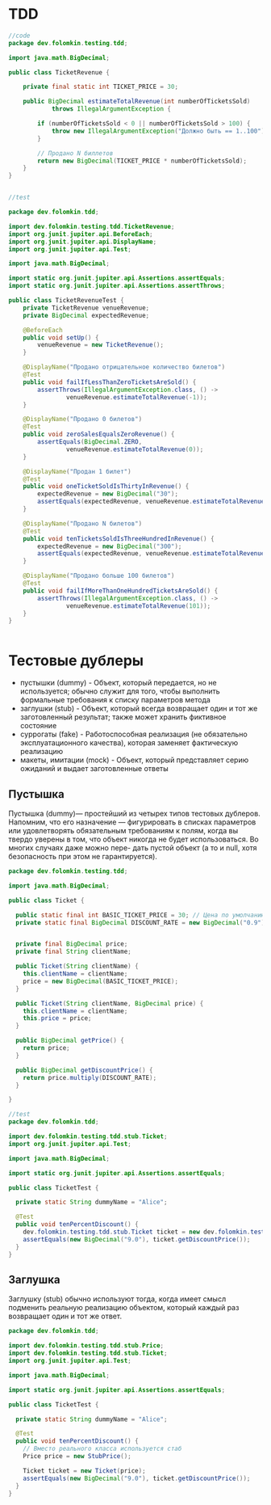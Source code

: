 # TDD

```java
//code
package dev.folomkin.testing.tdd;

import java.math.BigDecimal;

public class TicketRevenue {

    private final static int TICKET_PRICE = 30;

    public BigDecimal estimateTotalRevenue(int numberOfTicketsSold)
            throws IllegalArgumentException {

        if (numberOfTicketsSold < 0 || numberOfTicketsSold > 100) {
            throw new IllegalArgumentException("Должно быть == 1..100");
        }

        // Продано N биллетов
        return new BigDecimal(TICKET_PRICE * numberOfTicketsSold);
    }
}


//test

package dev.folomkin.tdd;

import dev.folomkin.testing.tdd.TicketRevenue;
import org.junit.jupiter.api.BeforeEach;
import org.junit.jupiter.api.DisplayName;
import org.junit.jupiter.api.Test;

import java.math.BigDecimal;

import static org.junit.jupiter.api.Assertions.assertEquals;
import static org.junit.jupiter.api.Assertions.assertThrows;

public class TicketRevenueTest {
    private TicketRevenue venueRevenue;
    private BigDecimal expectedRevenue;

    @BeforeEach
    public void setUp() {
        venueRevenue = new TicketRevenue();
    }

    @DisplayName("Продано отрицательное количество билетов")
    @Test
    public void failIfLessThanZeroTicketsAreSold() {
        assertThrows(IllegalArgumentException.class, () ->
                venueRevenue.estimateTotalRevenue(-1));
    }

    @DisplayName("Продано 0 билетов")
    @Test
    public void zeroSalesEqualsZeroRevenue() {
        assertEquals(BigDecimal.ZERO,
                venueRevenue.estimateTotalRevenue(0));
    }

    @DisplayName("Продан 1 билет")
    @Test
    public void oneTicketSoldIsThirtyInRevenue() {
        expectedRevenue = new BigDecimal("30");
        assertEquals(expectedRevenue, venueRevenue.estimateTotalRevenue(1));
    }

    @DisplayName("Продано N билетов")
    @Test
    public void tenTicketsSoldIsThreeHundredInRevenue() {
        expectedRevenue = new BigDecimal("300");
        assertEquals(expectedRevenue, venueRevenue.estimateTotalRevenue(10));
    }

    @DisplayName("Продано больше 100 билетов")
    @Test
    public void failIfMoreThanOneHundredTicketsAreSold() {
        assertThrows(IllegalArgumentException.class, () ->
                venueRevenue.estimateTotalRevenue(101));
    }
}



```

# Тестовые дублеры

- пустышки (dummy) - Объект, который передается, но не используется; обычно
  служит для того,
  чтобы выполнить формальные требования к списку параметров метода
- заглушки (stub) - Объект, который всегда возвращает один и тот же
  заготовленный результат;
  также может хранить фиктивное состояние
- суррогаты (fake) - Работоспособная реализация (не обязательно
  эксплуатационного качества),
  которая заменяет фактическую реализацию
- макеты, имитации (mock) - Объект, который представляет серию ожиданий и выдает
  заготовленные
  ответы

## Пустышка

Пустышка (dummy)— простейший из четырех типов тестовых дублеров. Напомним, что
его назначение — фигурировать в списках параметров или удовлетворять
обязательным требованиям к полям, когда вы твердо уверены в том, что
объект никогда не будет использоваться. Во многих случаях даже можно пере-
дать пустой объект (а то и null, хотя безопасность при этом не гарантируется).

```java
package dev.folomkin.testing.tdd;

import java.math.BigDecimal;

public class Ticket {

  public static final int BASIC_TICKET_PRICE = 30; // Цена по умолчанию
  private static final BigDecimal DISCOUNT_RATE = new BigDecimal("0.9"); // Скидка по умолчанию


  private final BigDecimal price;
  private final String clientName;

  public Ticket(String clientName) {
    this.clientName = clientName;
    price = new BigDecimal(BASIC_TICKET_PRICE);
  }

  public Ticket(String clientName, BigDecimal price) {
    this.clientName = clientName;
    this.price = price;
  }

  public BigDecimal getPrice() {
    return price;
  }

  public BigDecimal getDiscountPrice() {
    return price.multiply(DISCOUNT_RATE);
  }

}

//test
package dev.folomkin.tdd;

import dev.folomkin.testing.tdd.stub.Ticket;
import org.junit.jupiter.api.Test;

import java.math.BigDecimal;

import static org.junit.jupiter.api.Assertions.assertEquals;

public class TicketTest {

  private static String dummyName = "Alice";

  @Test
  public void tenPercentDiscount() {
    dev.folomkin.testing.tdd.stub.Ticket ticket = new dev.folomkin.testing.tdd.stub.Ticket(dummyName, new BigDecimal("10"));
    assertEquals(new BigDecimal("9.0"), ticket.getDiscountPrice());
  }
}

```

## Заглушка

Заглушку (stub) обычно используют тогда, когда имеет смысл подменить реальную
реализацию объектом, который каждый раз возвращает один и тот же
ответ.

```java
package dev.folomkin.tdd;

import dev.folomkin.testing.tdd.stub.Price;
import dev.folomkin.testing.tdd.stub.Ticket;
import org.junit.jupiter.api.Test;

import java.math.BigDecimal;

import static org.junit.jupiter.api.Assertions.assertEquals;

public class TicketTest {

  private static String dummyName = "Alice";

  @Test
  public void tenPercentDiscount() {
    // Вместо реального класса используется стаб
    Price price = new StubPrice();

    Ticket ticket = new Ticket(price);
    assertEquals(new BigDecimal("9.0"), ticket.getDiscountPrice());
  }
}

```